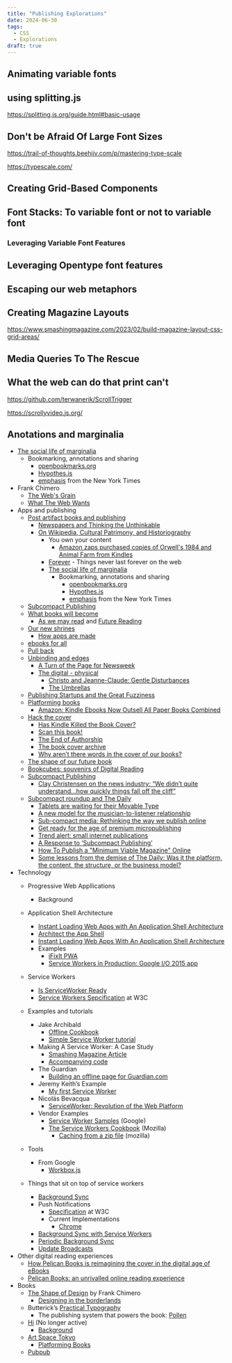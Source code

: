 ```yaml
---
title: "Publishing Explorations"
date: 2024-06-30
tags:
  - CSS
  - Explorations
draft: true
---
```


## Animating variable fonts

## using splitting.js

<https://splitting.js.org/guide.html#basic-usage>

## Don't be Afraid Of Large Font Sizes

<https://trail-of-thoughts.beehiiv.com/p/mastering-type-scale>

<https://typescale.com/>

## Creating Grid-Based Components

## Font Stacks: To variable font or not to variable font

### Leveraging Variable Font Features

## Leveraging Opentype font features

## Escaping our web metaphors

## Creating Magazine Layouts

<https://www.smashingmagazine.com/2023/02/build-magazine-layout-css-grid-areas/>

## Media Queries To The Rescue


## What the web can do that print can't

<https://github.com/terwanerik/ScrollTrigger>

<https://scrollyvideo.js.org/>

## Anotations and marginalia

* [The social life of marginalia](http://bobulate.com/post/5013829096/the-social-life-of-marginalia)
  * Bookmarking, annotations and sharing
    * [openbookmarks.org](http://www.openbookmarks.org/)
    * [Hypothes.is](https://hypothes.is/)
    * [emphasis](https://github.com/NYTimes/Emphasis) from the New York Times
* Frank Chimero
  * [The Web's Grain](https://frankchimero.com/blog/2015/the-webs-grain/)
  * [What The Web Wants](https://frankchimero.com/blog/2013/what-screens-want/)
* Apps and publishing
  * [Post artifact books and publishing](http://craigmod.com/journal/post_artifact/)
    * [Newspapers and Thinking the Unthinkable](https://www.edge.org/conversation/clay_shirky-newspapers-and-thinking-the-unthinkable)
    * [On Wikipedia, Cultural Patrimony, and Historiography](http://booktwo.org/notebook/wikipedia-historiography/)
      * You own your content
        * [Amazon zaps purchased copies of Orwell's 1984 and Animal Farm from Kindles](http://boingboing.net/2009/07/17/amazon-zaps-purchase.html)
      * [Forever](https://aworkinglibrary.com/writing/forever) - Things never last forever on the web
      * [The social life of marginalia](http://bobulate.com/post/5013829096/the-social-life-of-marginalia)
        * Bookmarking, annotations and sharing
          * [openbookmarks.org](http://www.openbookmarks.org/)
          * [Hypothes.is](https://hypothes.is/)
          * [emphasis](https://github.com/NYTimes/Emphasis) from the New York Times
  * [Subcompact Publishing](https://craigmod.com/journal/subcompact_publishing/)
  * [What books will become](http://kk.org/thetechnium/what-books-will/)
    * [As we may read](http://craigmod.com/sputnik/as_we_may_read/) and [Future Reading](https://aeon.co/essays/stagnant-and-dull-can-digital-books-ever-replace-print)
  * [Our new shrines](http://contentsmagazine.com/articles/our-new-shrines/)
    * [How apps are made](http://contentsmagazine.com/articles/our-new-shrines/)
  * [ebooks for all](http://craigmod.com/sputnik/worldreader/)
  * [Pull back](https://medium.com/@craigmod/pull-back-17a9ebc060d3#.lv3ix13z9)
  * [Unbinding and edges](https://craigmod.com/essays/unbinding/)
    * [A Turn of the Page for Newsweek](http://www.thedailybeast.com/articles/2012/10/18/a-turn-of-the-page-for-newsweek.html)
    * [The digital - physical](http://craigmod.com/journal/digital_physical/)
      * [Christo and Jeanne-Claude: Gentle Disturbances](http://www.artagogo.com/commentary/christo/christo.htm)
      * [The Umbrellas](http://christojeanneclaude.net/projects/the-umbrellas)
  * [Publishing Startups and the Great Fuzziness](http://craigmod.com/sputnik/publishing_startups/)
  * [Platforming books](http://craigmod.com/journal/platforming_books/)
    * [Amazon: Kindle Ebooks Now Outsell All Paper Books Combined](http://www.cultofmac.com/182864/amazon-kindle-ebooks-now-outsell-all-paper-books-combined/)
  * [Hack the cover](http://craigmod.com/journal/hack_the_cover/)
    * [Has Kindle Killed the Book Cover?](Has%20Kindle%20Killed%20the%20Book%20Cover?)
    * [Scan this book!](http://www.nytimes.com/2006/05/14/magazine/14publishing.html?pagewanted=all)
    * [The End of Authorship](http://www.nytimes.com/2006/06/25/books/review/25updike.html?pagewanted=print&pagewanted=all)
    * [The book cover archive](http://bookcoverarchive.com/)
    * [Why aren’t there words in the cover of our books?](http://www.thedominoproject.com/2011/02/why-arent-there-words-on-the-cover-of-our-books.html)
  * [The shape of our future book](http://craigmod.com/sputnik/our_future_book/)
  * [Bookcubes: souvenirs of Digital Reading](http://booktwo.org/notebook/bookcubes/)
  * [Subcompact Publishing](http://craigmod.com/journal/subcompact_publishing/)
    * [Clay Christensen on the news industry: “We didn’t quite understand…how quickly things fall off the cliff”](http://www.niemanlab.org/2012/10/clay-christensen-on-the-news-industry-we-didnt-quite-understand-how-quickly-things-fall-off-the-cliff/)
  * [Subcompact roundup and The Daily](http://craigmod.com/sputnik/subcompact_round_up/)
    * [Tablets are waiting for their Movable Type](https://signalvnoise.com/posts/3334-tablets-are-waiting-for-their-movable-type)
    * [A new model for the musician-to-listener relationship](https://medium.com/the-future-of-publishing/a-new-model-for-the-musician-to-listener-relationship-44e778827320#.u22ff8gs9)
    * [Sub-compact media: Rethinking the way we publish online](https://gigaom.com/2012/11/30/sub-compact-media-rethinking-the-way-we-publish-online/)
    * [Get ready for the age of premium micropublishing](https://pando.com/2012/12/03/get-ready-for-the-age-of-premium-micropublishing/)
    * [Trend alert: small internet publications](http://kottke.org/12/12/trend-alert-small-internet-publications)
    * [A Response to ‘Subcompact Publishing’](http://www.foliomag.com/2012/response-subcompact-publishing/#.UMET28pU7jL)
    * [How To Publish a "Minimum Viable Magazine" Online](https://www.technologyreview.com/s/508166/how-to-publish-a-minimum-viable-magazine-online/)
    * [Some lessons from the demise of The Daily: Was it the platform, the content, the structure, or the business model?](http://www.niemanlab.org/2012/12/some-lessons-from-the-demise-of-the-daily-was-it-the-platform-the-content-the-structure-or-the-business-model/)
* Technology
  * Progressive Web Appllications
    * Background

  * Application Shell Architecture
    * [Instant Loading Web Apps with An Application Shell Architecture](https://developers.google.com/web/updates/2015/11/app-shell)
    * [Architect the App Shell](https://developers.google.com/web/fundamentals/getting-started/your-first-progressive-web-app/step-01?hl=en)
    * [Instant Loading Web Apps With An Application Shell Architecture](https://medium.com/google-developers/instant-loading-web-apps-with-an-application-shell-architecture-7c0c2f10c73#.w7icv2hw9)
    * Examples
      * [iFixIt PWA](https://ifixit-pwa.appspot.com/)
      * [Service Workers in Production: Google I/O 2015 app](https://developers.google.com/web/showcase/case-study/service-workers-iowa)
  * Service Workers
    * [Is ServiceWorker Ready](https://jakearchibald.github.io/isserviceworkerready/)
    * [Service Workers Sepcification](https://www.w3.org/TR/service-workers/) at W3C
  * Examples and tutorials
    * Jake Archibald
      * [Offline Cookbook](https://jakearchibald.com/2014/offline-cookbook/)
      * [Simple Service Worker tutorial](https://github.com/jakearchibald/simple-serviceworker-tutorial)
    * Making A Service Worker: A Case Study
      * [Smashing Magazine Article](https://www.smashingmagazine.com/2016/02/making-a-service-worker/)
      * [Accompanying code](https://github.com/lyzadanger/serviceworker-example)
    * The Guardian
      * [Building an offline page for Guardian.com](https://www.theguardian.com/info/developer-blog/2015/nov/04/building-an-offline-page-for-theguardiancom)
    * Jeremy Keith’s Example
      * [My first Service Worker](https://adactio.com/journal/9775)
    * Nicolás Bevacqua
      * [ServiceWorker: Revolution of the Web Platform](https://ponyfoo.com/articles/serviceworker-revolution)
    * Vendor Examples
      * [Service Worker Samples](https://github.com/GoogleChrome/samples/tree/gh-pages/service-worker) (Google)
      * [The Service Workers Cookbook](https://serviceworke.rs/) (Mozilla)
        * [Caching from a zip file](https://serviceworke.rs/cache-from-zip_worker_doc.html) (mozilla)
  * Tools
    * From Google
      * [Workbox.js](https://developers.google.com/web/tools/workbox)
  * Things that sit on top of service workers
    * [Background Sync](https://github.com/slightlyoff/ServiceWorker/blob/master/explainer.md)
    * Push Notifications
      * [Specification](https://www.w3.org/TR/push-api/) at W3C
      * Current Implementations
        * [Chrome](https://developers.google.com/web/updates/2015/03/push-notifications-on-the-open-web?hl=en)
    * [Background Sync with Service Workers](https://davidwalsh.name/background-sync)
    * [Periodic Background Sync](https://web.dev/periodic-background-sync/)
    * [Update Broadcasts](https://web.dev/broadcast-updates-guide/)
* Other digital reading experiences
  * [How Pelican Books is reimagining the cover in the digital age of eBooks](http://www.fastcodesign.com/3038698/how-pelican-books-is-reimagining-the-cover-in-the-age-of-e-books)
  * [Pelican Books: an unrivalled online reading experience](https://www.creativereview.co.uk/cr-blog/2014/november/pelican-books-an-unrivalled-online-reading-experience/)
* Books
  * [The Shape of Design](http://shapeofdesignbook.com) by Frank Chimero
    * [Designing in the borderlands](http://www.frankchimero.com/writing/designing-in-the-borderlands/)
  * Butterick’s [Practical Typography](http://practicaltypography.com)
    * The publishing system that powers the book: [Pollen](http://docs.racket-lang.org/pollen/)
  * [Hi](https://hi.co/) (No longer active)
    * [Background](https://craigmod.com/essays/hitotoki_narrative_mapping/)
  * [Art Space Tokyo](http://read.artspacetokyo.com/)
    * [Platforming Books](http://craigmod.com/journal/platforming_books/)
  * [Pubpub](https://www.pubpub.org/)

